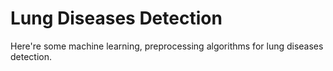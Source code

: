 # Lung Diseases Detection
Here're some machine learning, preprocessing algorithms for lung diseases detection. 

